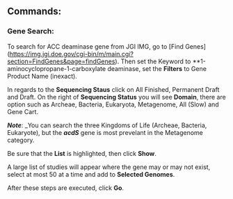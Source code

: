 ## Commands:

### Gene Search:

  To search for ACC deaminase gene from JGI IMG, go to [Find Genes] (https://img.jgi.doe.gov/cgi-bin/m/main.cgi?section=FindGenes&page=findGenes). Then set the Keyword to **1-aminocyclopropane-1-carboxylate deaminase, set the **Filters** to Gene Product Name (inexact). 
  
  In regards to the **Sequencing Staus** click on All Finished, Permanent Draft and Draft. On the right of **Sequencing Status** you will see **Domain**, there are option such as Archeae, Bacteria, Eukaryota, Metagenome, All (Slow) and Gene Cart.
  
  **_Note_**: _You can search the three Kingdoms of Life (Archeae, Bacteria, Eukaryote), but the **_acdS_** gene is most prevelant in the Metagenome category.
  
  Be sure that the **List** is highlighted, then click **Show**.
  
  A large list of studies will appear where the gene may or may not exist, select at most 50 at a time and add to **Selected Genomes**.
  
  After these steps are executed, click **Go**.
  
